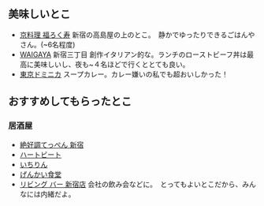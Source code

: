 
## 美味しいとこ
- [京料理 福ろく寿](http://www.restaurants-park.jp/restaurant/?id=2)
新宿の高島屋の上のとこ。　静かでゆったりできるごはんやさん。(~6名程度)
- [WAIGAYA](http://tabelog.com/tokyo/A1304/A130401/13178884/) 新宿三丁目 創作イタリアン的な。ランチのローストビーフ丼は最高に美味しいし、夜も~４名ほどで行くととても良い。 
- [東京ドミニカ](http://tabelog.com/tokyo/A1304/A130401/13124113/) スープカレー。カレー嫌いの私でも超おいしかった！

## おすすめしてもらったとこ
### 居酒屋
- [絶好調てっぺん 新宿](http://tabelog.com/tokyo/A1304/A130401/13048213/)
- [ハートビート](http://tabelog.com/tokyo/A1304/A130401/13072607/)
- [いちりん](http://tabelog.com/tokyo/A1304/A130401/13026191/)
- [げんかい食堂](http://tabelog.com/tokyo/A1304/A130402/13034023/)
- [リビング バー 新宿店](http://tabelog.com/tokyo/A1304/A130401/13036670/) 会社の飲み会などに。　とってもよいとこだから、みんなには内緒だよ。

